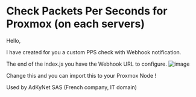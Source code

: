 # Check Packets Per Seconds for Proxmox (on each servers)

Hello,

I have created for you a custom PPS check with Webhook notification.

The end of the index.js you have the Webhook URL to configure.
![image](https://user-images.githubusercontent.com/53304251/161258041-150a7b43-c4f3-4fb8-b9a5-5de31faec810.png)

Change this and you can import this to your Proxmox Node !

Used by AdKyNet SAS (French company, IT domain)
